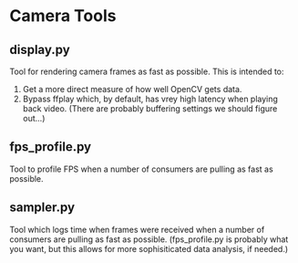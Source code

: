 # Camera Tools

## display.py

Tool for rendering camera frames as fast as possible. This is intended to:

1. Get a more direct measure of how well OpenCV gets data.
2. Bypass ffplay which, by default, has vrey high latency when playing back video. (There are probably buffering settings we should figure out...)

## fps_profile.py

Tool to profile FPS when a number of consumers are pulling as fast as possible.

## sampler.py

Tool which logs time when frames were received when a number of consumers are pulling as fast as possible. (fps_profile.py is probably what you want, but this allows for more sophisiticated data analysis, if needed.)
